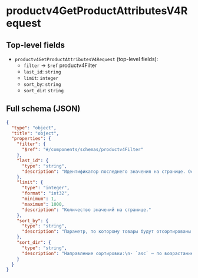 # productv4GetProductAttributesV4Request

## Top-level fields
- `productv4GetProductAttributesV4Request` (top-level fields):
  - `filter` → `$ref` productv4Filter
  - `last_id`: `string`
  - `limit`: `integer`
  - `sort_by`: `string`
  - `sort_dir`: `string`

## Full schema (JSON)
```json
{
  "type": "object",
  "title": "object",
  "properties": {
    "filter": {
      "$ref": "#/components/schemas/productv4Filter"
    },
    "last_id": {
      "type": "string",
      "description": "Идентификатор последнего значения на странице. Оставьте это поле пустым при выполнении первого запроса.\n\nЧтобы получить следующие значения, укажите `last_id` из ответа предыдущего запроса.\n"
    },
    "limit": {
      "type": "integer",
      "format": "int32",
      "minimum": 1,
      "maximum": 1000,
      "description": "Количество значений на странице."
    },
    "sort_by": {
      "type": "string",
      "description": "Параметр, по которому товары будут отсортированы:\n- `sku` — сортировка по идентификатору товара в системе Ozon;\n- `offer_id` — сортировка по артикулу товара;\n- `id` — сортировка по идентификатору товара;\n- `title` — сортировка по названию товара.\n"
    },
    "sort_dir": {
      "type": "string",
      "description": "Направление сортировки:\n- `asc` — по возрастанию,\n- `desc` — по убыванию.\n"
    }
  }
}
```
